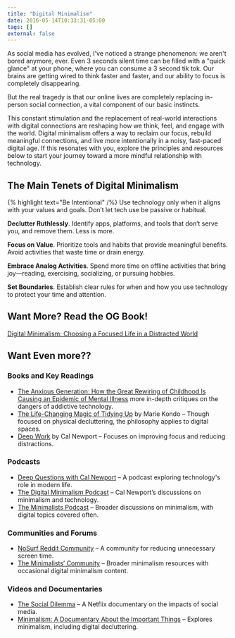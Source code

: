 ```yaml
---
title: "Digital Minimalism"
date: 2016-05-14T10:33:31-05:00
tags: []
external: false
---
```

As social media has evolved, I've noticed a strange phenomenon: we aren't bored
anymore, ever. Even 3 seconds silent time can be filled with a "quick glance"
at your phone, where you can consume a 3 second tik tok. Our brains are
getting wired to think faster and faster, and our ability to focus is
completely disappearing.

But the real tragedy is that our online lives are completely replacing
in-person social connection, a vital component of our basic instincts.

This constant stimulation and the replacement of real-world interactions with digital connections are reshaping how we think, feel, and engage with the world. Digital minimalism offers a way to reclaim our focus, rebuild meaningful connections, and live more intentionally in a noisy, fast-paced digital age. If this resonates with you, explore the principles and resources below to start your journey toward a more mindful relationship with technology.


## The Main Tenets of Digital Minimalism

{% highlight text="Be Intentional" /%} Use technology only when it aligns with your values and goals. Don’t let tech use be passive or habitual.

**Declutter Ruthlessly**. Identify apps, platforms, and tools that don’t serve you, and remove them. Less is more.

**Focus on Value**. Prioritize tools and habits that provide meaningful benefits. Avoid activities that waste time or drain energy.

**Embrace Analog Activities**. Spend more time on offline activities that bring joy—reading, exercising, socializing, or pursuing hobbies.

**Set Boundaries**. Establish clear rules for when and how you use technology to protect your time and attention.

## Want More? Read the OG Book!

[Digital Minimalism: Choosing a Focused Life in a Distracted World](https://www.amazon.com/Digital-Minimalism-Choosing-Focused-Noisy/dp/0525542876)

## Want Even more??

### Books and Key Readings
- [The Anxious Generation: How the Great Rewiring of Childhood Is Causing an Epidemic of Mental Illness](https://www.amazon.com/Anxious-Generation-Rewiring-Childhood-Epidemic/dp/0593655036) more in-depth critiques on the dangers of addictive technology.
- [The Life-Changing Magic of Tidying Up](https://www.amazon.com/Life-Changing-Magic-Tidying-Decluttering-Organizing/dp/1607747308) by Marie Kondo – Though focused on physical decluttering, the philosophy applies to digital spaces.
- [Deep Work](https://www.calnewport.com/books/deep-work/) by Cal Newport – Focuses on improving focus and reducing distractions.

### Podcasts
- [Deep Questions with Cal Newport](https://www.calnewport.com/podcast/) – A podcast exploring technology's role in modern life.
- [The Digital Minimalism Podcast](https://www.calnewport.com/podcast/) – Cal Newport’s discussions on minimalism and technology.
- [The Minimalists Podcast](https://www.theminimalists.com/podcast/) – Broader discussions on minimalism, with digital topics covered often.


### Communities and Forums
- [NoSurf Reddit Community](https://www.reddit.com/r/nosurf/) – A community for reducing unnecessary screen time.
- [The Minimalists’ Community](https://www.theminimalists.com/) – Broader minimalism resources with occasional digital minimalism content.

### Videos and Documentaries
- [The Social Dilemma](https://www.netflix.com/title/81254224) – A Netflix documentary on the impacts of social media.
- [Minimalism: A Documentary About the Important Things](https://minimalismfilm.com/) – Explores minimalism, including digital decluttering.